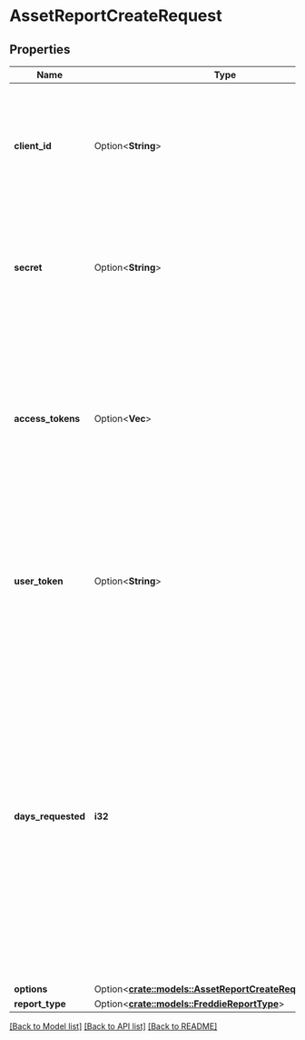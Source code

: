 # AssetReportCreateRequest

## Properties

Name | Type | Description | Notes
------------ | ------------- | ------------- | -------------
**client_id** | Option<**String**> | Your Plaid API `client_id`. The `client_id` is required and may be provided either in the `PLAID-CLIENT-ID` header or as part of a request body. | [optional]
**secret** | Option<**String**> | Your Plaid API `secret`. The `secret` is required and may be provided either in the `PLAID-SECRET` header or as part of a request body. | [optional]
**access_tokens** | Option<**Vec<String>**> | An array of access tokens corresponding to the Items that will be included in the report. The `assets` product must have been initialized for the Items during link; the Assets product cannot be added after initialization. | [optional]
**user_token** | Option<**String**> | The user token associated with the User for which to create an asset report for. All items associated with the User will be included in the report. | [optional]
**days_requested** | **i32** | The maximum integer number of days of history to include in the Asset Report. If using Fannie Mae Day 1 Certainty, `days_requested` must be at least 61 for new originations or at least 31 for refinancings.  An Asset Report requested with \"Additional History\" (that is, with more than 61 days of transaction history) will incur an Additional History fee. | 
**options** | Option<[**crate::models::AssetReportCreateRequestOptions**](AssetReportCreateRequestOptions.md)> |  | [optional]
**report_type** | Option<[**crate::models::FreddieReportType**](FreddieReportType.md)> |  | [optional]

[[Back to Model list]](../README.md#documentation-for-models) [[Back to API list]](../README.md#documentation-for-api-endpoints) [[Back to README]](../README.md)


